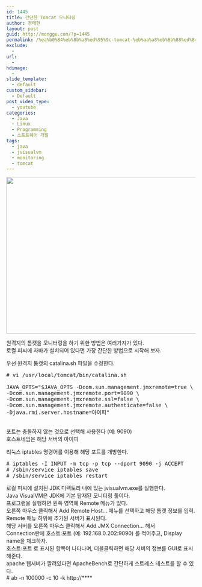 ```yaml
---
id: 1445
title: 간단한 Tomcat 모니터링
author: 정태현
layout: post
guid: http://monggu.com/?p=1445
permalink: /%ea%b0%84%eb%8b%a8%ed%95%9c-tomcat-%eb%aa%a8%eb%8b%88%ed%84%b0%eb%a7%81/
exclude:
  - 
url:
  - 
hdimage:
  - 
slide_template:
  - default
custom_sidebar:
  - Default
post_video_type:
  - youtube
categories:
  - Java
  - Linux
  - Programming
  - 소프트웨어 개발
tags:
  - java
  - jvisualvm
  - monitoring
  - tomcat
---
```

<img class="alignnone" alt="" src="http://cfile27.uf.tistory.com/image/25402D3D530EF93C1E9796" width="700" height="415" />

원격지의 톰캣을 모니터링을 하기 위한 방법은 여러가지가 있다.  
로컬 피씨에 자바가 설치되어 있다면 가장 간단한 방법으로 시작해 보자.

우선 원격지 톰캣의 catalina.sh 파일을 수정한다.

<pre class="lang:sh decode:true"># vi /usr/local/tomcat/bin/catalina.sh

JAVA_OPTS="$JAVA_OPTS -Dcom.sun.management.jmxremote=true \
-Dcom.sun.management.jmxremote.port=9090 \
-Dcom.sun.management.jmxremote.ssl=false \
-Dcom.sun.management.jmxremote.authenticate=false \
-Djava.rmi.server.hostname=아이피"</pre>

   
포트는 충돌하지 않는 것으로 선택해 사용한다 (예: 9090)  
호스트네임은 해당 서버의 아이피

리눅스 iptables 명령어를 이용해 해당 포트를 개방한다.

<pre class="lang:sh decode:true"># iptables -I INPUT -m tcp -p tcp --dport 9090 -j ACCEPT
# /sbin/service iptables save
# /sbin/service iptables restart</pre>

로컬 피씨에 설치된 JDK 디렉토리 내에 있는 jvisualvm.exe를 실행한다.  
Java VisualVM은 JDK에 기본 탑재된 모니터링 툴이다.  
프로그램을 실행하면 왼쪽 영역에 Remote 메뉴가 있다.  
오른쪽 마우스 클릭해서 Add Remote Host… 메뉴를 선택하고 해당 톰캣 정보를 입력.  
Remote 매뉴 하위에 추가된 서버가 표시된다.  
해당 서버를 오른쪽 마우스 클릭해서 Add JMX Connection… 해서  
Connection란에 호스트:포트 (예: 192.168.0.202:9090) 를 적어주고, Display name을 체크하자.  
호스트:포트 로 표시된 항목이 나타나며, 더블클릭하면 해당 서버의 정보를 GUI로 표시해준다.  
apache 웹서버가 깔려있다면 ApacheBench로 간단하게 스트레스 테스트를 할 수 있다.  
\# ab -n 100000 -c 10 -k http://\****



<!-- SEO Ultimate (http://www.seodesignsolutions.com/wordpress-seo/) - Code Inserter module -->

  
  
<ins class="adsbygoogle" style="display:inline-block;width:728px;height:90px" data-ad-client="ca-pub-4058194403762977" data-ad-slot="4726363844"></ins>  
<!-- /SEO Ultimate -->